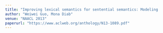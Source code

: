 ```yaml
---
title: "Improving lexical semantics for sentential semantics: Modeling selectional preference and similar words in a latent variable model"
author: "Weiwei Guo, Mona Diab"
venue: "NAACL 2013"
paperurl: "https://www.aclweb.org/anthology/N13-1089.pdf"
---
```



